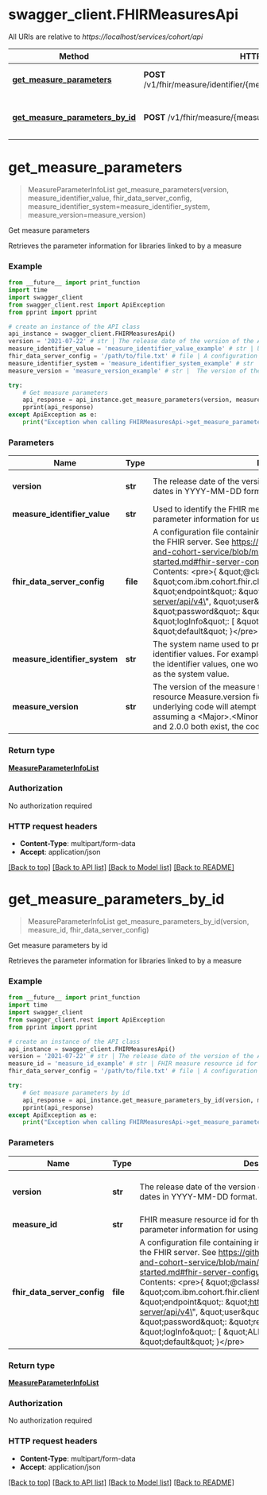 # swagger_client.FHIRMeasuresApi

All URIs are relative to *https://localhost/services/cohort/api*

Method | HTTP request | Description
------------- | ------------- | -------------
[**get_measure_parameters**](FHIRMeasuresApi.md#get_measure_parameters) | **POST** /v1/fhir/measure/identifier/{measure_identifier_value}/parameters | Get measure parameters
[**get_measure_parameters_by_id**](FHIRMeasuresApi.md#get_measure_parameters_by_id) | **POST** /v1/fhir/measure/{measure_id}/parameters | Get measure parameters by id


# **get_measure_parameters**
> MeasureParameterInfoList get_measure_parameters(version, measure_identifier_value, fhir_data_server_config, measure_identifier_system=measure_identifier_system, measure_version=measure_version)

Get measure parameters

Retrieves the parameter information for libraries linked to by a measure

### Example
```python
from __future__ import print_function
import time
import swagger_client
from swagger_client.rest import ApiException
from pprint import pprint

# create an instance of the API class
api_instance = swagger_client.FHIRMeasuresApi()
version = '2021-07-22' # str | The release date of the version of the API you want to use. Specify dates in YYYY-MM-DD format. (default to 2021-07-22)
measure_identifier_value = 'measure_identifier_value_example' # str | Used to identify the FHIR measure resource you would like the parameter information for using the Measure.Identifier.Value field.
fhir_data_server_config = '/path/to/file.txt' # file | A configuration file containing information needed to connect to the FHIR server. See https://github.com/Alvearie/quality-measure-and-cohort-service/blob/main/docs/user-guide/getting-started.md#fhir-server-configuration for more details.  Example Contents:   <pre>{     \"@class\": \"com.ibm.cohort.fhir.client.config.IBMFhirServerConfig\",     \"endpoint\": \"https://fhir-internal.dev:9443/fhir-server/api/v4\",     \"user\": \"fhiruser\",     \"password\": \"replaceWithfhiruserPassword\",     \"logInfo\": [         \"ALL\"     ],     \"tenantId\": \"default\" }</pre>
measure_identifier_system = 'measure_identifier_system_example' # str | The system name used to provide a namespace for the measure identifier values. For example, if using social security numbers for the identifier values, one would use http://hl7.org/fhir/sid/us-ssn as the system value. (optional)
measure_version = 'measure_version_example' # str |  The version of the measure to retrieve as represented by the FHIR resource Measure.version field. If a value is not provided, the underlying code will atempt to resolve the most recent version assuming a <Major>.<Minor>.<Patch> format (ie if versions 1.0.0 and 2.0.0 both exist, the code will return the 2.0.0 version) (optional)

try:
    # Get measure parameters
    api_response = api_instance.get_measure_parameters(version, measure_identifier_value, fhir_data_server_config, measure_identifier_system=measure_identifier_system, measure_version=measure_version)
    pprint(api_response)
except ApiException as e:
    print("Exception when calling FHIRMeasuresApi->get_measure_parameters: %s\n" % e)
```

### Parameters

Name | Type | Description  | Notes
------------- | ------------- | ------------- | -------------
 **version** | **str**| The release date of the version of the API you want to use. Specify dates in YYYY-MM-DD format. | [default to 2021-07-22]
 **measure_identifier_value** | **str**| Used to identify the FHIR measure resource you would like the parameter information for using the Measure.Identifier.Value field. | 
 **fhir_data_server_config** | **file**| A configuration file containing information needed to connect to the FHIR server. See https://github.com/Alvearie/quality-measure-and-cohort-service/blob/main/docs/user-guide/getting-started.md#fhir-server-configuration for more details.  Example Contents:   &lt;pre&gt;{     \&quot;@class\&quot;: \&quot;com.ibm.cohort.fhir.client.config.IBMFhirServerConfig\&quot;,     \&quot;endpoint\&quot;: \&quot;https://fhir-internal.dev:9443/fhir-server/api/v4\&quot;,     \&quot;user\&quot;: \&quot;fhiruser\&quot;,     \&quot;password\&quot;: \&quot;replaceWithfhiruserPassword\&quot;,     \&quot;logInfo\&quot;: [         \&quot;ALL\&quot;     ],     \&quot;tenantId\&quot;: \&quot;default\&quot; }&lt;/pre&gt; | 
 **measure_identifier_system** | **str**| The system name used to provide a namespace for the measure identifier values. For example, if using social security numbers for the identifier values, one would use http://hl7.org/fhir/sid/us-ssn as the system value. | [optional] 
 **measure_version** | **str**|  The version of the measure to retrieve as represented by the FHIR resource Measure.version field. If a value is not provided, the underlying code will atempt to resolve the most recent version assuming a &lt;Major&gt;.&lt;Minor&gt;.&lt;Patch&gt; format (ie if versions 1.0.0 and 2.0.0 both exist, the code will return the 2.0.0 version) | [optional] 

### Return type

[**MeasureParameterInfoList**](MeasureParameterInfoList.md)

### Authorization

No authorization required

### HTTP request headers

 - **Content-Type**: multipart/form-data
 - **Accept**: application/json

[[Back to top]](#) [[Back to API list]](../README.md#documentation-for-api-endpoints) [[Back to Model list]](../README.md#documentation-for-models) [[Back to README]](../README.md)

# **get_measure_parameters_by_id**
> MeasureParameterInfoList get_measure_parameters_by_id(version, measure_id, fhir_data_server_config)

Get measure parameters by id

Retrieves the parameter information for libraries linked to by a measure

### Example
```python
from __future__ import print_function
import time
import swagger_client
from swagger_client.rest import ApiException
from pprint import pprint

# create an instance of the API class
api_instance = swagger_client.FHIRMeasuresApi()
version = '2021-07-22' # str | The release date of the version of the API you want to use. Specify dates in YYYY-MM-DD format. (default to 2021-07-22)
measure_id = 'measure_id_example' # str | FHIR measure resource id for the measure you would like the parameter information for using the Measure.id field.
fhir_data_server_config = '/path/to/file.txt' # file | A configuration file containing information needed to connect to the FHIR server. See https://github.com/Alvearie/quality-measure-and-cohort-service/blob/main/docs/user-guide/getting-started.md#fhir-server-configuration for more details.  Example Contents:   <pre>{     \"@class\": \"com.ibm.cohort.fhir.client.config.IBMFhirServerConfig\",     \"endpoint\": \"https://fhir-internal.dev:9443/fhir-server/api/v4\",     \"user\": \"fhiruser\",     \"password\": \"replaceWithfhiruserPassword\",     \"logInfo\": [         \"ALL\"     ],     \"tenantId\": \"default\" }</pre>

try:
    # Get measure parameters by id
    api_response = api_instance.get_measure_parameters_by_id(version, measure_id, fhir_data_server_config)
    pprint(api_response)
except ApiException as e:
    print("Exception when calling FHIRMeasuresApi->get_measure_parameters_by_id: %s\n" % e)
```

### Parameters

Name | Type | Description  | Notes
------------- | ------------- | ------------- | -------------
 **version** | **str**| The release date of the version of the API you want to use. Specify dates in YYYY-MM-DD format. | [default to 2021-07-22]
 **measure_id** | **str**| FHIR measure resource id for the measure you would like the parameter information for using the Measure.id field. | 
 **fhir_data_server_config** | **file**| A configuration file containing information needed to connect to the FHIR server. See https://github.com/Alvearie/quality-measure-and-cohort-service/blob/main/docs/user-guide/getting-started.md#fhir-server-configuration for more details.  Example Contents:   &lt;pre&gt;{     \&quot;@class\&quot;: \&quot;com.ibm.cohort.fhir.client.config.IBMFhirServerConfig\&quot;,     \&quot;endpoint\&quot;: \&quot;https://fhir-internal.dev:9443/fhir-server/api/v4\&quot;,     \&quot;user\&quot;: \&quot;fhiruser\&quot;,     \&quot;password\&quot;: \&quot;replaceWithfhiruserPassword\&quot;,     \&quot;logInfo\&quot;: [         \&quot;ALL\&quot;     ],     \&quot;tenantId\&quot;: \&quot;default\&quot; }&lt;/pre&gt; | 

### Return type

[**MeasureParameterInfoList**](MeasureParameterInfoList.md)

### Authorization

No authorization required

### HTTP request headers

 - **Content-Type**: multipart/form-data
 - **Accept**: application/json

[[Back to top]](#) [[Back to API list]](../README.md#documentation-for-api-endpoints) [[Back to Model list]](../README.md#documentation-for-models) [[Back to README]](../README.md)

